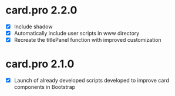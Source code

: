# card.pro 2.2.0

- [x] Include shadow
- [x] Automatically include user scripts in www directory
- [x] Recreate the titlePanel function with improved customization

# card.pro 2.1.0

- [x] Launch of already developed scripts developed to improve card components in Bootstrap
